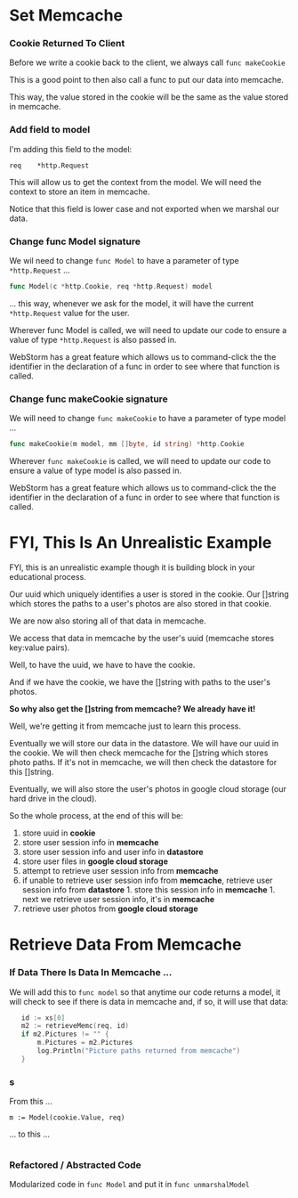 # Set Memcache

### Cookie Returned To Client

Before we write a cookie back to the client, we always call `func makeCookie`

This is a good point to then also call a func to put our data into memcache.

This way, the value stored in the cookie will be the same as the value stored in memcache.

### Add field to model

I'm adding this field to the model:

`req 	*http.Request`

This will allow us to get the context from the model.  We will need the context to store an item in memcache.

Notice that this field is lower case and not exported when we marshal our data.

### Change func Model signature

We wil need to change `func Model` to have a parameter of type `*http.Request` ...

```go
func Model(c *http.Cookie, req *http.Request) model 
```

... this way, whenever we ask for the model, it will have the current `*http.Request` value for the user.

Wherever func Model is called, we will need to update our code to ensure a value of type `*http.Request` is also passed in. 

WebStorm has a great feature which allows us to command-click the the identifier in the declaration of a func in order to see where that function is called.

### Change func makeCookie signature

We will need to change `func makeCookie` to have a parameter of type model ... 

```go
func makeCookie(m model, mm []byte, id string) *http.Cookie 
```

Wherever `func makeCookie` is called, we will need to update our code to ensure a value of type model is also passed in. 

WebStorm has a great feature which allows us to command-click the the identifier in the declaration of a func in order to see where that function is called.

# FYI, This Is An Unrealistic Example

FYI, this is an unrealistic example though it is building block in your educational process. 

Our uuid which uniquely identifies a user is stored in the cookie. Our []string which stores the paths to a user's photos are also stored in that cookie. 

We are now also storing all of that data in memcache. 

We access that data in memcache by the user's uuid (memcache stores key:value pairs). 

Well, to have the uuid, we have to have the cookie. 

And if we have the cookie, we have the []string with paths to the user's photos. 

**So why also get the []string from memcache? We already have it!**

Well, we're getting it from memcache just to learn this process. 

Eventually we will store our data in the datastore. We will have our uuid in the cookie. We will then check memcache for the []string which stores photo paths. If it's not in memcache, we will then check the datastore for this []string.

Eventually, we will also store the user's photos in google cloud storage (our hard drive in the cloud). 

So the whole process, at the end of this will be:

1. store uuid in **cookie**
1. store user session info in **memcache**
1. store user session info and user info in **datastore**
1. store user files in **google cloud storage**
1. attempt to retrieve user session info from **memcache**
  1. if unable to retrieve user session info from **memcache**, retrieve user session info from **datastore**
    1. store this session info in **memcache**
    1. next we retrieve user session info, it's in **memcache**
1. retrieve user photos from **google cloud storage**

# Retrieve Data From Memcache

### If Data There Is Data In Memcache ...

We will add this to `func model` so that anytime our code returns a model, it will check to see if there is data in memcache and, if so, it will use that data:
 
 ```go
 	id := xs[0]
 	m2 := retrieveMemc(req, id)
 	if m2.Pictures != "" {
 		m.Pictures = m2.Pictures
 		log.Println("Picture paths returned from memcache")
 	}
 ```

### s

From this ...

``` m := Model(cookie.Value, req) ```

... to this ...


``` 

```

### Refactored / Abstracted Code

Modularized code in `func Model` and put it in `func unmarshalModel`  